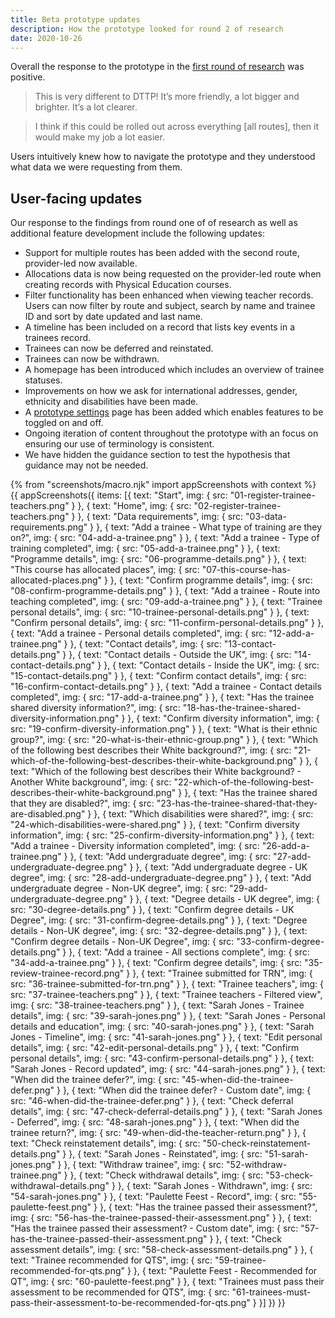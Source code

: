 ```yaml
---
title: Beta prototype updates
description: How the prototype looked for round 2 of research
date: 2020-10-26
---
```


Overall the response to the prototype in the [first round of research](/register-trainee-teachers/beta-prototype-research-round-1/) was positive.

> This is very different to DTTP! It’s more friendly, a lot bigger and brighter. It’s a lot clearer.

> I think if this could be rolled out across everything [all routes], then it would make my job a lot easier.

Users intuitively knew how to navigate the prototype and they understood what data we were requesting from them.

## User-facing updates

Our response to the findings from round one of of research as well as additional feature development include the following updates:

* Support for multiple routes has been added with the second route, provider-led now available.
* Allocations data is now being requested on the provider-led route when creating records with Physical Education courses.
* Filter functionality has been enhanced when viewing teacher records. Users can now filter by route and subject, search by name and trainee ID and sort by date updated and last name.
* A timeline has been included on a record that lists key events in a trainees record.
* Trainees can now be deferred and reinstated.
* Trainees can now be withdrawn.
* A homepage has been introduced which includes an overview of trainee statuses.
* Improvements on how we ask for international addresses, gender, ethnicity and disabilities have been made.
* A [prototype settings](https://register-prototype.herokuapp.com/admin) page has been added which enables features to be toggled on and off.
* Ongoing iteration of content throughout the prototype with an focus on ensuring our use of terminology is consistent.
* We have hidden the guidance section to test the hypothesis that guidance may not be needed.

{% from "screenshots/macro.njk" import appScreenshots with context %}
{{ appScreenshots({
  items: [{
    text: "Start",
    img: { src: "01-register-trainee-teachers.png" }
  }, {
    text: "Home",
    img: { src: "02-register-trainee-teachers.png" }
  }, {
    text: "Data requirements",
    img: { src: "03-data-requirements.png" }
  }, {
    text: "Add a trainee - What type of training are they on?",
    img: { src: "04-add-a-trainee.png" }
  }, {
    text: "Add a trainee - Type of training completed",
    img: { src: "05-add-a-trainee.png" }
  }, {
    text: "Programme details",
    img: { src: "06-programme-details.png" }
  }, {
    text: "This course has allocated places",
    img: { src: "07-this-course-has-allocated-places.png" }
  }, {
    text: "Confirm programme details",
    img: { src: "08-confirm-programme-details.png" }
  }, {
    text: "Add a trainee - Route into teaching completed",
    img: { src: "09-add-a-trainee.png" }
  }, {
    text: "Trainee personal details",
    img: { src: "10-trainee-personal-details.png" }
  }, {
    text: "Confirm personal details",
    img: { src: "11-confirm-personal-details.png" }
  }, {
    text: "Add a trainee - Personal details completed",
    img: { src: "12-add-a-trainee.png" }
  }, {
    text: "Contact details",
    img: { src: "13-contact-details.png" }
  }, {
    text: "Contact details - Outside the UK",
    img: { src: "14-contact-details.png" }
  }, {
    text: "Contact details - Inside the UK",
    img: { src: "15-contact-details.png" }
  }, {
    text: "Confirm contact details",
    img: { src: "16-confirm-contact-details.png" }
  }, {
    text: "Add a trainee - Contact details completed",
    img: { src: "17-add-a-trainee.png" }
  }, {
    text: "Has the trainee shared diversity information?",
    img: { src: "18-has-the-trainee-shared-diversity-information.png" }
  }, {
    text: "Confirm diversity information",
    img: { src: "19-confirm-diversity-information.png" }
  }, {
    text: "What is their ethnic group?",
    img: { src: "20-what-is-their-ethnic-group.png" }
  }, {
    text: "Which of the following best describes their White background?",
    img: { src: "21-which-of-the-following-best-describes-their-white-background.png" }
  }, {
    text: "Which of the following best describes their White background? - Another White background",
    img: { src: "22-which-of-the-following-best-describes-their-white-background.png" }
  }, {
    text: "Has the trainee shared that they are disabled?",
    img: { src: "23-has-the-trainee-shared-that-they-are-disabled.png" }
  }, {
    text: "Which disabilities were shared?",
    img: { src: "24-which-disabilities-were-shared.png" }
  }, {
    text: "Confirm diversity information",
    img: { src: "25-confirm-diversity-information.png" }
  }, {
    text: "Add a trainee - Diversity information completed",
    img: { src: "26-add-a-trainee.png" }
  }, {
    text: "Add undergraduate degree",
    img: { src: "27-add-undergraduate-degree.png" }
  }, {
    text: "Add undergraduate degree - UK degree",
    img: { src: "28-add-undergraduate-degree.png" }
  }, {
    text: "Add undergraduate degree - Non-UK degree",
    img: { src: "29-add-undergraduate-degree.png" }
  }, {
    text: "Degree details - UK degree",
    img: { src: "30-degree-details.png" }
  }, {
    text: "Confirm degree details - UK Degree",
    img: { src: "31-confirm-degree-details.png" }
  }, {
    text: "Degree details - Non-UK degree",
    img: { src: "32-degree-details.png" }
  }, {
    text: "Confirm degree details - Non-UK Degree",
    img: { src: "33-confirm-degree-details.png" }
  }, {
    text: "Add a trainee - All sections complete",
    img: { src: "34-add-a-trainee.png" }
  }, {
    text: "Confirm degree details",
    img: { src: "35-review-trainee-record.png" }
  }, {
    text: "Trainee submitted for TRN",
    img: { src: "36-trainee-submitted-for-trn.png" }
  }, {
    text: "Trainee teachers",
    img: { src: "37-trainee-teachers.png" }
  }, {
    text: "Trainee teachers - Filtered view",
    img: { src: "38-trainee-teachers.png" }
  }, {
    text: "Sarah Jones - Trainee details",
    img: { src: "39-sarah-jones.png" }
  }, {
    text: "Sarah Jones - Personal details and education",
    img: { src: "40-sarah-jones.png" }
  }, {
    text: "Sarah Jones - Timeline",
    img: { src: "41-sarah-jones.png" }
  }, {
    text: "Edit personal details",
    img: { src: "42-edit-personal-details.png" }
  }, {
    text: "Confirm personal details",
    img: { src: "43-confirm-personal-details.png" }
  }, {
    text: "Sarah Jones - Record updated",
    img: { src: "44-sarah-jones.png" }
  }, {
    text: "When did the trainee defer?",
    img: { src: "45-when-did-the-trainee-defer.png" }
  }, {
    text: "When did the trainee defer? - Custom date",
    img: { src: "46-when-did-the-trainee-defer.png" }
  }, {
    text: "Check deferral details",
    img: { src: "47-check-deferral-details.png" }
  }, {
    text: "Sarah Jones - Deferred",
    img: { src: "48-sarah-jones.png" }
  }, {
    text: "When did the trainee return?",
    img: { src: "49-when-did-the-teacher-return.png" }
  }, {
    text: "Check reinstatement details",
    img: { src: "50-check-reinstatement-details.png" }
  }, {
    text: "Sarah Jones - Reinstated",
    img: { src: "51-sarah-jones.png" }
  }, {
    text: "Withdraw trainee",
    img: { src: "52-withdraw-trainee.png" }
  }, {
    text: "Check withdrawal details",
    img: { src: "53-check-withdrawal-details.png" }
  }, {
    text: "Sarah Jones - Withdrawn",
    img: { src: "54-sarah-jones.png" }
  }, {
    text: "Paulette Feest - Record",
    img: { src: "55-paulette-feest.png" }
  }, {
    text: "Has the trainee passed their assessment?",
    img: { src: "56-has-the-trainee-passed-their-assessment.png" }
  }, {
    text: "Has the trainee passed their assessment? - Custom date",
    img: { src: "57-has-the-trainee-passed-their-assessment.png" }
  }, {
    text: "Check assessment details",
    img: { src: "58-check-assessment-details.png" }
  }, {
    text: "Trainee recommended for QTS",
    img: { src: "59-trainee-recommended-for-qts.png" }
  }, {
    text: "Paulette Feest - Recommended for QT",
    img: { src: "60-paulette-feest.png" }
  }, {
    text: "Trainees must pass their assessment to be recommended for QTS",
    img: { src: "61-trainees-must-pass-their-assessment-to-be-recommended-for-qts.png" }
  }]
}) }}
